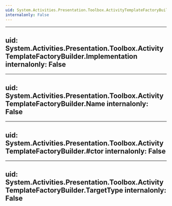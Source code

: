 ```yaml
---
uid: System.Activities.Presentation.Toolbox.ActivityTemplateFactoryBuilder
internalonly: False
---
```


---
uid: System.Activities.Presentation.Toolbox.ActivityTemplateFactoryBuilder.Implementation
internalonly: False
---

---
uid: System.Activities.Presentation.Toolbox.ActivityTemplateFactoryBuilder.Name
internalonly: False
---

---
uid: System.Activities.Presentation.Toolbox.ActivityTemplateFactoryBuilder.#ctor
internalonly: False
---

---
uid: System.Activities.Presentation.Toolbox.ActivityTemplateFactoryBuilder.TargetType
internalonly: False
---
